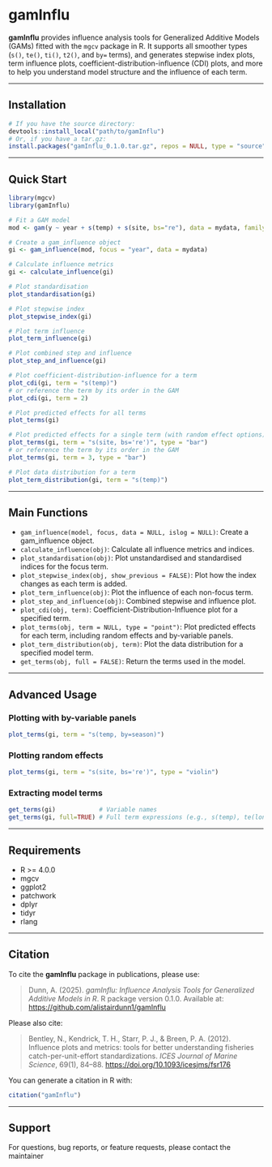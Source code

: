 # gamInflu

**gamInflu** provides influence analysis tools for Generalized Additive Models (GAMs) fitted with the `mgcv` package in R. It supports all smoother types (`s()`, `te()`, `ti()`, `t2()`, and `by=` terms), and generates stepwise index plots, term influence plots, coefficient-distribution-influence (CDI) plots, and more to help you understand model structure and the influence of each term.

---

## Installation

```r
# If you have the source directory:
devtools::install_local("path/to/gamInflu")
# Or, if you have a tar.gz:
install.packages("gamInflu_0.1.0.tar.gz", repos = NULL, type = "source")
```

---

## Quick Start

```r
library(mgcv)
library(gamInflu)

# Fit a GAM model
mod <- gam(y ~ year + s(temp) + s(site, bs="re"), data = mydata, family = poisson())

# Create a gam_influence object
gi <- gam_influence(mod, focus = "year", data = mydata)

# Calculate influence metrics
gi <- calculate_influence(gi)

# Plot standardisation
plot_standardisation(gi)

# Plot stepwise index
plot_stepwise_index(gi)

# Plot term influence
plot_term_influence(gi)

# Plot combined step and influence
plot_step_and_influence(gi)

# Plot coefficient-distribution-influence for a term
plot_cdi(gi, term = "s(temp)")
# or reference the term by its order in the GAM
plot_cdi(gi, term = 2)

# Plot predicted effects for all terms
plot_terms(gi)

# Plot predicted effects for a single term (with random effect options)
plot_terms(gi, term = "s(site, bs='re')", type = "bar")
# or reference the term by its order in the GAM
plot_terms(gi, term = 3, type = "bar")

# Plot data distribution for a term
plot_term_distribution(gi, term = "s(temp)")
```

---

## Main Functions

- `gam_influence(model, focus, data = NULL, islog = NULL)`: Create a gam_influence object.
- `calculate_influence(obj)`: Calculate all influence metrics and indices.
- `plot_standardisation(obj)`: Plot unstandardised and standardised indices for the focus term.
- `plot_stepwise_index(obj, show_previous = FALSE)`: Plot how the index changes as each term is added.
- `plot_term_influence(obj)`: Plot the influence of each non-focus term.
- `plot_step_and_influence(obj)`: Combined stepwise and influence plot.
- `plot_cdi(obj, term)`: Coefficient-Distribution-Influence plot for a specified term.
- `plot_terms(obj, term = NULL, type = "point")`: Plot predicted effects for each term, including random effects and by-variable panels.
- `plot_term_distribution(obj, term)`: Plot the data distribution for a specified model term.
- `get_terms(obj, full = FALSE)`: Return the terms used in the model.

---

## Advanced Usage

### Plotting with by-variable panels

```r
plot_terms(gi, term = "s(temp, by=season)")
```

### Plotting random effects

```r
plot_terms(gi, term = "s(site, bs='re')", type = "violin")
```

### Extracting model terms

```r
get_terms(gi)            # Variable names
get_terms(gi, full=TRUE) # Full term expressions (e.g., s(temp), te(lon,lat))
```

---

## Requirements

- R >= 4.0.0
- mgcv
- ggplot2
- patchwork
- dplyr
- tidyr
- rlang

---

## Citation

To cite the **gamInflu** package in publications, please use:

> Dunn, A. (2025). *gamInflu: Influence Analysis Tools for Generalized Additive Models in R*. R package version 0.1.0. Available at: https://github.com/alistairdunn1/gamInflu

Please also cite:

> Bentley, N., Kendrick, T. H., Starr, P. J., & Breen, P. A. (2012). Influence plots and metrics: tools for better understanding fisheries catch-per-unit-effort standardizations. *ICES Journal of Marine Science*, 69(1), 84–88. https://doi.org/10.1093/icesjms/fsr176

You can generate a citation in R with:

```r
citation("gamInflu")
```

---

## Support

For questions, bug reports, or feature requests, please contact the maintainer

